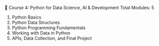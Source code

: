 📘 Course 4: Python for Data Science, AI & Development
Total Modules: 5

1. Python Basics
2. Python Data Structures
3. Python Programming Fundamentals
4. Working with Data in Python
5. APIs, Data Collection, and Final Project
